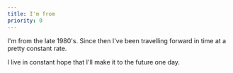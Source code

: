 ```yaml
---
title: I'm from
priority: 0
---
```

I'm from the late 1980's. Since then I've been travelling forward in time at a pretty constant rate.

I live in constant hope that I'll make it to the future one day.
